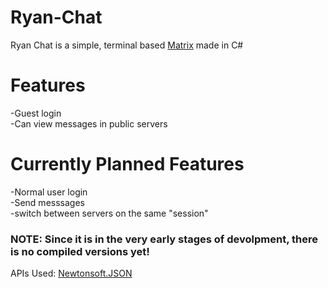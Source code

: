 # Ryan-Chat
Ryan Chat is a simple, terminal based [Matrix](https://matrix.org) made in C#  

# Features  
-Guest login  
-Can view messages in public servers  

# Currently Planned Features  
-Normal user login  
-Send messsages  
-switch between servers on the same "session"  

### NOTE: Since it is in the very early stages of devolpment, there is no compiled versions yet!

APIs Used:
[Newtonsoft.JSON](https://www.newtonsoft.com/json)
